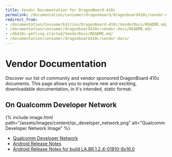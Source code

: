 ```yaml
---
title: Vendor Documentation for DragonBoard-410c
permalink: /documentation/consumer/dragonboard/dragonboard410c/vendor-docs/
redirect_from:
- /documentation/ConsumerEdition/DragonBoard-410c/VendorDocs/README.md/
- /documentation/consumer/dragonboard410c/vendor-docs/README.md/
- /db410c-getting-started/VendorDocs/README.md/
- /documentation/consumer/dragonboard410c/vendor-docs/
---
```

# Vendor Documentation

Discover our list of community and vendor sponsored DragonBoard 410c documents. This page allows you to explore new and exciting, downloadable documentation, in it's intended, static format.

## On Qualcomm Developer Network

{% include image.html path="/assets/images/content/qc_developer_network.png" alt="Qualcomm Developer Network Image" %}

- [Qualcomm Developer Network](https://developer.qualcomm.com/hardware/dragonboard-410c/tools)
- [Android Release Notes](https://developer.qualcomm.com/download/db410c/android_release_notes-LM80-P0436-12_Rev_G.pdf)
- [Android Release Notes for build LA.BR.1.2.4-01810-8x16.0](https://developer.qualcomm.com/download/db410c/android-release-notes-build-labr124-01810-8x160.pdf)
